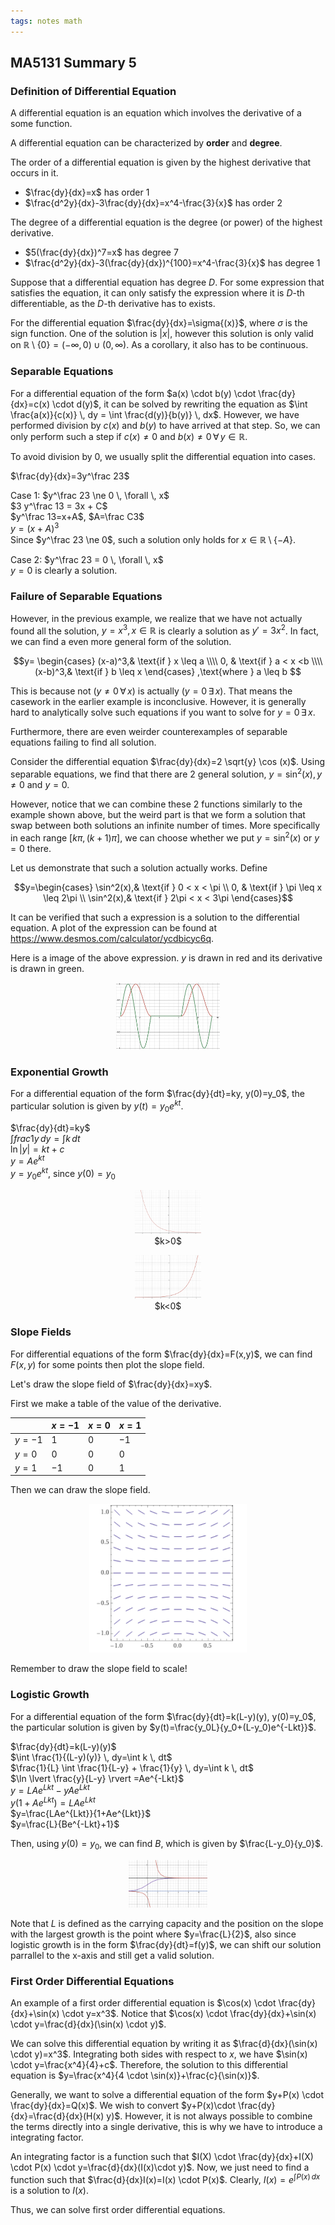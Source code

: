 ```yaml
---
tags: notes math
---
```


## MA5131 Summary 5

### Definition of  Differential Equation
A differential equation is an equation which involves the derivative of a some function.

A differential equation can be characterized by **order** and **degree**. 

The order of a differential equation is given by the highest derivative that occurs in it.

- $\frac{dy}{dx}=x$ has order $1$
- $\frac{d^2y}{dx}-3\frac{dy}{dx}=x^4-\frac{3}{x}$ has order $2$

The degree of a differential equation is the degree (or power) of the highest derivative.

- $5(\frac{dy}{dx})^7=x$ has degree $7$
- $\frac{d^2y}{dx}-3(\frac{dy}{dx})^{100}=x^4-\frac{3}{x}$ has degree $1$

Suppose that a differential equation has degree $D$. For some expression that satisfies the equation, it can only satisfy the expression where it is $D$-th differentiable, as the $D$-th derivative has to exists.

For the differential equation $\frac{dy}{dx}=\sigma{(x)}$, where $\sigma$ is the sign function. One of the solution is $\lvert x \rvert$, however this solution is only valid on $\mathbb{R} \setminus \{0\} = (-\infty,0) \cup (0,\infty)$. As a corollary, it also has to be continuous.

### Separable Equations
For a differential equation of the form $a(x) \cdot b(y) \cdot \frac{dy}{dx}=c(x) \cdot d(y)$, it can be solved by rewriting the equation as $\int \frac{a(x)}{c(x)} \, dy = \int \frac{d(y)}{b(y)} \, dx$. However, we have performed division by $c(x)$ and $b(y)$ to have arrived at that step. So, we can only perform such a step if $c(x) \neq 0$ and $b(x) \neq 0 \, \forall \, y \in \mathbb{R}$.

To avoid division by $0$, we usually split the differential equation into cases.

$\frac{dy}{dx}=3y^\frac 23$ 

Case $1$: $y^\frac 23 \ne 0 \, \forall \, x$  
$3 y^\frac 13 = 3x + C$  
$y^\frac 13=x+A$, $A=\frac C3$  
$y=(x+A)^3$  
Since $y^\frac 23 \ne 0$, such a solution only holds for $x \in \mathbb{R} \setminus \{-A\}$. 

Case $2$:  $y^\frac 23 = 0 \, \forall \, x$  
$y=0$ is clearly a solution.

### Failure of Separable Equations
However, in the previous example, we realize that we have not actually found all the solution, $y=x^3, x \in \mathbb{R}$ is clearly a solution as $y'=3x^2$. In fact, we can find a even more general form of the solution.

$$y= 
\begin{cases}
    (x-a)^3,& \text{if } x \leq  a \\\\
    0,           & \text{if } a < x <b \\\\
    (x-b)^3,& \text{if } b \leq x
\end{cases}
,\text{where } a \leq b
$$

This is because not ($y \ne 0 \, \forall \, x$) is actually ($y=0 \, \exists \, x$). That means the casework in the earlier example is inconclusive. However, it is generally hard to analytically solve such equations if you want to solve for $y=0 \, \exists \, x$.

Furthermore, there are even weirder counterexamples of separable equations failing to find all solution.

Consider the differential equation $\frac{dy}{dx}=2 \sqrt{y} \cos (x)$. Using separable equations, we find that there are $2$ general solution, $y=\sin^2 (x), y \ne 0$ and $y=0$.

However, notice that we can combine these $2$ functions similarly to the example shown above, but the weird part is that we form a solution that swap between both solutions an infinite number of times. More specifically in each range $[k \pi,(k+1)\pi]$, we can choose whether we put $y=\sin^2(x)$ or $y=0$ there.

Let us demonstrate that such a solution actually works. Define

$$y=\begin{cases}
    \sin^2(x),& \text{if } 0 < x < \pi \\
    0,           & \text{if } \pi \leq x \leq 2\pi \\
    \sin^2(x),& \text{if } 2\pi < x < 3\pi
\end{cases}$$

It can be verified that such a expression is a solution to the differential equation. A plot of the expression can be found at <https://www.desmos.com/calculator/ycdbicyc6q>.

Here is a image of the above expression. $y$ is drawn in red and its derivative is drawn in green.

<center> <img src="/media/math_summary_1.png" style="width: 33%;" /> </center> 

### Exponential Growth
For a differential equation of the form $\frac{dy}{dt}=ky, y(0)=y_0$, the particular solution is given by $y(t)=y_0 e^{kt}$.

$\frac{dy}{dt}=ky$  
$\int frac 1y \, dy=\int k \, dt$  
$\ln \lvert y \rvert =kt+c$  
$y=A e^{kt}$  
$y=y_0 e^{kt}$, since $y(0)=y_0$ 

<center> <figure>
    <img src="/media/math_summary_2.png" style="width: 25%;" />
    <figcaption>
        $k>0$
    </figcaption>
</figure></center>

<center> <figure>
    <img src="/media/math_summary_3.png" style="width: 25%;" />
    <figcaption>
        $k<0$
    </figcaption>
</figure></center>

### Slope Fields
For differential equations of the form $\frac{dy}{dx}=F(x,y)$, we can find $F(x,y)$ for some points then plot the slope field.

Let's draw the slope field of $\frac{dy}{dx}=xy$.

First we make a table of the value of the derivative.

|        | $x=-1$ | $x=0$ | $x=1$ |
| ------ | ------ | ----- | ----- |
| $y=-1$ | $1$    | $0$   | $-1$  |
| $y=0$  | $0$    | $0$   | $0$   |
| $y=1$  | $-1$   | $0$   | $1$   |

Then we can draw the slope field.

<center> <img src="/media/math_summary_4.png" style="width: 50%;" /> </center>

Remember to draw the slope field to scale!

### Logistic Growth
For a differential equation of the form $\frac{dy}{dt}=k(L-y)(y), y(0)=y_0$, the particular solution is given by $y(t)=\frac{y_0L}{y_0+(L-y_0)e^{-Lkt}}$.

$\frac{dy}{dt}=k(L-y)(y)$  
$\int \frac{1}{(L-y)(y)} \, dy=\int k \, dt$  
$\frac{1}{L} \int \frac{1}{L-y} + \frac{1}{y} \, dy=\int k \, dt$  
$\ln \lvert \frac{y}{L-y} \rvert =Ae^{-Lkt}$  
$y=LAe^{Lkt}-yAe^{Lkt}$  
$y(1+Ae^{Lkt})=LAe^{Lkt}$  
$y=\frac{LAe^{Lkt}}{1+Ae^{Lkt}}$  
$y=\frac{L}{Be^{-Lkt}+1}$  

Then, using $y(0)=y_0$, we can find $B$, which is given by $\frac{L-y_0}{y_0}$.

<center> <img src="/media/math_summary_5.png" style="width: 25%;" /> </center>

Note that $L$ is defined as the carrying capacity and the position on the slope with the largest growth is the point where $y=\frac{L}{2}$, also since logistic growth is in the form $\frac{dy}{dt}=f(y)$, we can shift our solution parrallel to the x-axis and still get a valid solution.

### First Order Differential Equations
An example of a first order differential equation is $\cos(x) \cdot \frac{dy}{dx}+\sin(x) \cdot y=x^3$. Notice that $\cos(x) \cdot \frac{dy}{dx}+\sin(x) \cdot y=\frac{d}{dx}(\sin(x) \cdot y)$.

We can solve this differential equation by writing it as $\frac{d}{dx}(\sin(x) \cdot y)=x^3$. Integrating both sides with respect to $x$, we have $\sin(x) \cdot y=\frac{x^4}{4}+c$. Therefore, the solution to this differential equation is $y=\frac{x^4}{4 \cdot \sin(x)}+\frac{c}{\sin(x)}$.

Generally, we want to solve a differential equation of the form $y+P(x) \cdot \frac{dy}{dx}=Q(x)$. We wish to convert $y+P(x)\cdot \frac{dy}{dx}=\frac{d}{dx}(H(x) y)$. However, it is not always possible to combine the terms directly into a single derivative, this is why we have to introduce a integrating factor. 

An integrating factor is a function such that $I(X) \cdot \frac{dy}{dx}+I(X) \cdot P(x) \cdot y=\frac{d}{dx}(I(x)\cdot y)$. Now, we just need to find a function such that $\frac{d}{dx}I(x)=I(x) \cdot P(x)$. Clearly, $I(x)=e^{\int P(x) \, dx}$ is a solution to $I(x)$.

Thus, we can solve first order differential equations.

